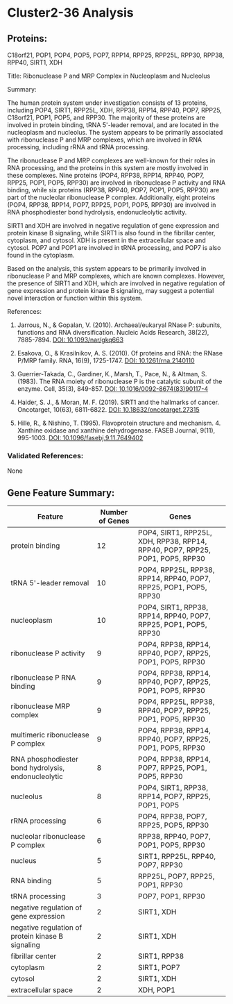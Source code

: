 # Cluster2-36 Analysis

## Proteins: 

C18orf21, POP1, POP4, POP5, POP7, RPP14, RPP25, RPP25L, RPP30, RPP38, RPP40, SIRT1, XDH

Title: Ribonuclease P and MRP Complex in Nucleoplasm and Nucleolus

Summary:

The human protein system under investigation consists of 13 proteins, including POP4, SIRT1, RPP25L, XDH, RPP38, RPP14, RPP40, POP7, RPP25, C18orf21, POP1, POP5, and RPP30. The majority of these proteins are involved in protein binding, tRNA 5'-leader removal, and are located in the nucleoplasm and nucleolus. The system appears to be primarily associated with ribonuclease P and MRP complexes, which are involved in RNA processing, including rRNA and tRNA processing.

The ribonuclease P and MRP complexes are well-known for their roles in RNA processing, and the proteins in this system are mostly involved in these complexes. Nine proteins (POP4, RPP38, RPP14, RPP40, POP7, RPP25, POP1, POP5, RPP30) are involved in ribonuclease P activity and RNA binding, while six proteins (RPP38, RPP40, POP7, POP1, POP5, RPP30) are part of the nucleolar ribonuclease P complex. Additionally, eight proteins (POP4, RPP38, RPP14, POP7, RPP25, POP1, POP5, RPP30) are involved in RNA phosphodiester bond hydrolysis, endonucleolytic activity.

SIRT1 and XDH are involved in negative regulation of gene expression and protein kinase B signaling, while SIRT1 is also found in the fibrillar center, cytoplasm, and cytosol. XDH is present in the extracellular space and cytosol. POP7 and POP1 are involved in tRNA processing, and POP7 is also found in the cytoplasm.

Based on the analysis, this system appears to be primarily involved in ribonuclease P and MRP complexes, which are known complexes. However, the presence of SIRT1 and XDH, which are involved in negative regulation of gene expression and protein kinase B signaling, may suggest a potential novel interaction or function within this system.

References:

1. Jarrous, N., & Gopalan, V. (2010). Archaeal/eukaryal RNase P: subunits, functions and RNA diversification. Nucleic Acids Research, 38(22), 7885-7894. [DOI: 10.1093/nar/gkq663](https://doi.org/10.1093/nar/gkq663)

2. Esakova, O., & Krasilnikov, A. S. (2010). Of proteins and RNA: the RNase P/MRP family. RNA, 16(9), 1725-1747. [DOI: 10.1261/rna.2140110](https://doi.org/10.1261/rna.2140110)

3. Guerrier-Takada, C., Gardiner, K., Marsh, T., Pace, N., & Altman, S. (1983). The RNA moiety of ribonuclease P is the catalytic subunit of the enzyme. Cell, 35(3), 849-857. [DOI: 10.1016/0092-8674(83)90117-4](https://doi.org/10.1016/0092-8674(83)90117-4)

4. Haider, S. J., & Moran, M. F. (2019). SIRT1 and the hallmarks of cancer. Oncotarget, 10(63), 6811-6822. [DOI: 10.18632/oncotarget.27315](https://doi.org/10.18632/oncotarget.27315)

5. Hille, R., & Nishino, T. (1995). Flavoprotein structure and mechanism. 4. Xanthine oxidase and xanthine dehydrogenase. FASEB Journal, 9(11), 995-1003. [DOI: 10.1096/fasebj.9.11.7649402](https://doi.org/10.1096/fasebj.9.11.7649402)

### Validated References: 

None





## Gene Feature Summary: 

| Feature | Number of Genes | Genes |
| --- | --- | --- |
| protein binding | 12 | POP4, SIRT1, RPP25L, XDH, RPP38, RPP14, RPP40, POP7, RPP25, POP1, POP5, RPP30 |
| tRNA 5'-leader removal | 10 | POP4, RPP25L, RPP38, RPP14, RPP40, POP7, RPP25, POP1, POP5, RPP30 |
| nucleoplasm | 10 | POP4, SIRT1, RPP38, RPP14, RPP40, POP7, RPP25, POP1, POP5, RPP30 |
| ribonuclease P activity | 9 | POP4, RPP38, RPP14, RPP40, POP7, RPP25, POP1, POP5, RPP30 |
| ribonuclease P RNA binding | 9 | POP4, RPP38, RPP14, RPP40, POP7, RPP25, POP1, POP5, RPP30 |
| ribonuclease MRP complex | 9 | POP4, RPP25L, RPP38, RPP40, POP7, RPP25, POP1, POP5, RPP30 |
| multimeric ribonuclease P complex | 9 | POP4, RPP38, RPP14, RPP40, POP7, RPP25, POP1, POP5, RPP30 |
| RNA phosphodiester bond hydrolysis, endonucleolytic | 8 | POP4, RPP38, RPP14, POP7, RPP25, POP1, POP5, RPP30 |
| nucleolus | 8 | POP4, SIRT1, RPP38, RPP14, POP7, RPP25, POP1, POP5 |
| rRNA processing | 6 | POP4, RPP38, POP7, RPP25, POP5, RPP30 |
| nucleolar ribonuclease P complex | 6 | RPP38, RPP40, POP7, POP1, POP5, RPP30 |
| nucleus | 5 | SIRT1, RPP25L, RPP40, POP7, RPP30 |
| RNA binding | 5 | RPP25L, POP7, RPP25, POP1, RPP30 |
| tRNA processing | 3 | POP7, POP1, RPP30 |
| negative regulation of gene expression | 2 | SIRT1, XDH |
| negative regulation of protein kinase B signaling | 2 | SIRT1, XDH |
| fibrillar center | 2 | SIRT1, RPP38 |
| cytoplasm | 2 | SIRT1, POP7 |
| cytosol | 2 | SIRT1, XDH |
| extracellular space | 2 | XDH, POP1 |


